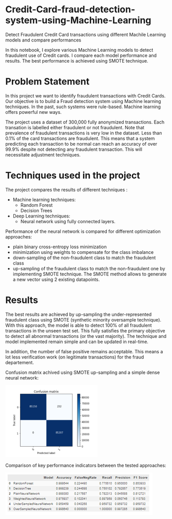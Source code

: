 # Credit-Card-fraud-detection-system-using-Machine-Learning
Detect Fraudulent Credit Card transactions using different Machile Learning models and compare performances

In this notebook, I explore various Machine Learning models to detect fraudulent use of Credit cards. I compare each model performance and results. The best performance is achieved using SMOTE technique.

# Problem Statement

In this project we want to identify fraudulent transactions with Credit Cards.
Our objective is to build a Fraud detection system using Machine learning techniques.
In the past, such systems were rule-based. Machine learning offers powerful new ways.

The project uses a dataset of 300,000 fully anonymized transactions. Each transation is labelled either fraudulent or not fraudulent.
Note that prevalence of fraudulent transactions is very low in the dataset. Less than 0.1% of the card transactions are fraudulent. This means that a system predicting each transaction to be normal can reach an accuracy of over 99.9% despite not detecting any fraudulent transaction. This will necessitate adjustment techniques.

# Techniques used in the project
The project compares the results of different techniques :
- Machine learning techniques:
  - Random Forest
  - Decision Trees
- Deep Learning techniques:
  - Neural network using fully connected layers.

Performance of the neural network is compared for different optimization approaches:
- plain binary cross-entropy loss minimization
- minimization using weights to compensate for the class imbalance
- down-sampling of the non-fraudulent class to match the fraudulent class
- up-sampling of the fraudulent class to match the non-fraudulent one by implementing SMOTE technique. The SMOTE method allows to generate a new vector using 2 existing datapoints.

# Results

The best results are achieved by up-sampling the under-represented fraudulent class using SMOTE (synthetic minority oversample technique).
With this approach, the model is able to detect 100% of all fraudulent transactions in the unseen test set. This fully satisfies the primary objective to detect all abnormal transactions (or the vast majority). The technique and model implemented remain simple and can be updated in real-time.

In addition, the number of false positive remains acceptable. This means a lot less verification work (on legitimate transactions) for the fraud departement. 

Confusion matrix achived using SMOTE up-sampling and a simple dense neural network:

![](confusion_matrix.png)

Comparison of key performance indicators between the tested approaches:

![](benchmark.png)

